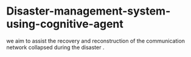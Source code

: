 # Disaster-management-system-using-cognitive-agent
we aim to assist the recovery and reconstruction of the communication network collapsed during the disaster .

